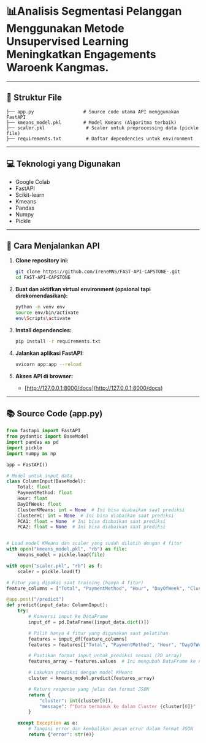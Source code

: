 

# 📊Analisis Segmentasi Pelanggan Menggunakan Metode Unsupervised Learning Meningkatkan Engagements Waroenk Kangmas.



---

## 📁 Struktur File
```
├── app.py                  # Source code utama API menggunakan FastAPI
├── kmeans_model.pkl        # Model Kmeans (Algoritma terbaik)
├── scaler.pkl               # Scaler untuk preprocessing data (pickle file)
├── requirements.txt         # Daftar dependencies untuk environment
```

---

## 💻 Teknologi yang Digunakan
- Google Colab
- FastAPI
- Scikit-learn
- Kmeans
- Pandas
- Numpy
- Pickle

---

## 🚀 Cara Menjalankan API

1. **Clone repository ini:**
   ```bash
   git clone https://github.com/IreneMNS/FAST-API-CAPSTONE-.git
   cd FAST-API-CAPSTONE
   ```

2. **Buat dan aktifkan virtual environment (opsional tapi direkomendasikan):**
   ```bash
   python -m venv env
   source env/bin/activate  
   env\Scripts\activate     
   ```

3. **Install dependencies:**
   ```bash
   pip install -r requirements.txt
   ```

4. **Jalankan aplikasi FastAPI:**
   ```bash
   uvicorn app:app --reload
   ```

5. **Akses API di browser:**
   - [http://127.0.0.1:8000/docs](http://127.0.0.1:8000/docs)

---

## 📚 Source Code (app.py) 
```python
from fastapi import FastAPI
from pydantic import BaseModel
import pandas as pd
import pickle
import numpy as np

app = FastAPI()

# Model untuk input data
class ColumnInput(BaseModel):
    Total: float
    PaymentMethod: float
    Hour: float
    DayOfWeek: float
    ClusterKMeans: int = None  # Ini bisa diabaikan saat prediksi
    ClusterHC: int = None  # Ini bisa diabaikan saat prediksi
    PCA1: float = None  # Ini bisa diabaikan saat prediksi
    PCA2: float = None  # Ini bisa diabaikan saat prediksi


# Load model KMeans dan scaler yang sudah dilatih dengan 4 fitur
with open("kmeans_model.pkl", "rb") as file:
    kmeans_model = pickle.load(file)

with open("scaler.pkl", "rb") as f:
    scaler = pickle.load(f)

# Fitur yang dipakai saat training (hanya 4 fitur)
feature_columns = ["Total", "PaymentMethod", "Hour", "DayOfWeek", "ClusterKMeans", "ClusterHC", "PCA1", "PCA2"]

@app.post("/predict")
def predict(input_data: ColumnInput):
    try:
        # Konversi input ke DataFrame
        input_df = pd.DataFrame([input_data.dict()])

        # Pilih hanya 4 fitur yang digunakan saat pelatihan
        features = input_df[feature_columns]
        features = features[["Total", "PaymentMethod", "Hour", "DayOfWeek", "ClusterKMeans", "ClusterHC", "PCA1", "PCA2"]]

        # Pastikan format input untuk prediksi sesuai (2D array)
        features_array = features.values  # Ini mengubah DataFrame ke numpy array 2D

        # Lakukan prediksi dengan model KMeans
        cluster = kmeans_model.predict(features_array)

        # Return response yang jelas dan format JSON
        return {
            "cluster": int(cluster[0]),
            "message": f"Data termasuk ke dalam Cluster {cluster[0]}"
        }

    except Exception as e:
        # Tangani error dan kembalikan pesan error dalam format JSON
        return {"error": str(e)}

```
